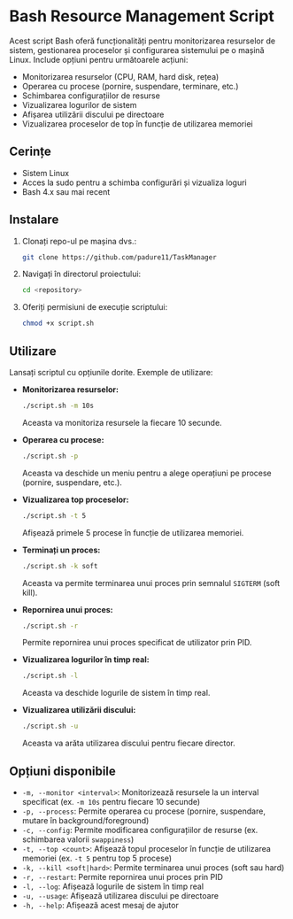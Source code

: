 # Bash Resource Management Script

Acest script Bash oferă funcționalități pentru monitorizarea resurselor de sistem, gestionarea proceselor și configurarea sistemului pe o mașină Linux. Include opțiuni pentru următoarele acțiuni:

- Monitorizarea resurselor (CPU, RAM, hard disk, rețea)
- Operarea cu procese (pornire, suspendare, terminare, etc.)
- Schimbarea configurațiilor de resurse
- Vizualizarea logurilor de sistem
- Afișarea utilizării discului pe directoare
- Vizualizarea proceselor de top în funcție de utilizarea memoriei

## Cerințe

- Sistem Linux
- Acces la sudo pentru a schimba configurări și vizualiza loguri
- Bash 4.x sau mai recent

## Instalare

1. Clonați repo-ul pe mașina dvs.:

    ```bash
    git clone https://github.com/padure11/TaskManager
    ```

2. Navigați în directorul proiectului:

    ```bash
    cd <repository>
    ```

3. Oferiți permisiuni de execuție scriptului:

    ```bash
    chmod +x script.sh
    ```

## Utilizare

Lansați scriptul cu opțiunile dorite. Exemple de utilizare:

- **Monitorizarea resurselor:**

    ```bash
    ./script.sh -m 10s
    ```

    Aceasta va monitoriza resursele la fiecare 10 secunde.

- **Operarea cu procese:**

    ```bash
    ./script.sh -p
    ```

    Aceasta va deschide un meniu pentru a alege operațiuni pe procese (pornire, suspendare, etc.).

- **Vizualizarea top proceselor:**

    ```bash
    ./script.sh -t 5
    ```

    Afișează primele 5 procese în funcție de utilizarea memoriei.

- **Terminați un proces:**

    ```bash
    ./script.sh -k soft
    ```

    Aceasta va permite terminarea unui proces prin semnalul `SIGTERM` (soft kill).

- **Repornirea unui proces:**

    ```bash
    ./script.sh -r
    ```

    Permite repornirea unui proces specificat de utilizator prin PID.

- **Vizualizarea logurilor în timp real:**

    ```bash
    ./script.sh -l
    ```

    Aceasta va deschide logurile de sistem în timp real.

- **Vizualizarea utilizării discului:**

    ```bash
    ./script.sh -u
    ```

    Aceasta va arăta utilizarea discului pentru fiecare director.

## Opțiuni disponibile

- `-m, --monitor <interval>`: Monitorizează resursele la un interval specificat (ex. `-m 10s` pentru fiecare 10 secunde)
- `-p, --process`: Permite operarea cu procese (pornire, suspendare, mutare în background/foreground)
- `-c, --config`: Permite modificarea configurațiilor de resurse (ex. schimbarea valorii `swappiness`)
- `-t, --top <count>`: Afișează topul proceselor în funcție de utilizarea memoriei (ex. `-t 5` pentru top 5 procese)
- `-k, --kill <soft|hard>`: Permite terminarea unui proces (soft sau hard)
- `-r, --restart`: Permite repornirea unui proces prin PID
- `-l, --log`: Afișează logurile de sistem în timp real
- `-u, --usage`: Afișează utilizarea discului pe directoare
- `-h, --help`: Afișează acest mesaj de ajutor

